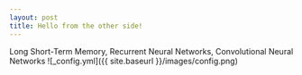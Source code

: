 ```yaml
---
layout: post
title: Hello from the other side!
---
```


Long Short-Term Memory, Recurrent Neural Networks, Convolutional Neural Networks
![_config.yml]({{ site.baseurl }}/images/config.png)
